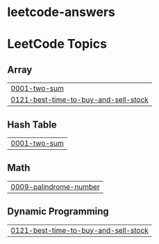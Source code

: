# leetcode-answers

<!---LeetCode Topics Start-->
# LeetCode Topics
## Array
|  |
| ------- |
| [0001-two-sum](https://github.com/piyushkomali/leetcode-answers/tree/master/0001-two-sum) |
| [0121-best-time-to-buy-and-sell-stock](https://github.com/piyushkomali/leetcode-answers/tree/master/0121-best-time-to-buy-and-sell-stock) |
## Hash Table
|  |
| ------- |
| [0001-two-sum](https://github.com/piyushkomali/leetcode-answers/tree/master/0001-two-sum) |
## Math
|  |
| ------- |
| [0009-palindrome-number](https://github.com/piyushkomali/leetcode-answers/tree/master/0009-palindrome-number) |
## Dynamic Programming
|  |
| ------- |
| [0121-best-time-to-buy-and-sell-stock](https://github.com/piyushkomali/leetcode-answers/tree/master/0121-best-time-to-buy-and-sell-stock) |
<!---LeetCode Topics End-->
